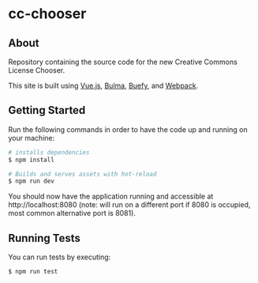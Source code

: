 # cc-chooser

## About
Repository containing the source code for the new Creative Commons License Chooser.

This site is built using [Vue.js](https://vuejs.org/), [Bulma](https://bulma.io/), [Buefy](https://buefy.org/), and [Webpack](https://webpack.js.org/).

## Getting Started
Run the following commands in order to have the code up and running on your machine:

``` bash
# installs dependencies
$ npm install

# Builds and serves assets with hot-reload
$ npm run dev
```
You should now have the application running and accessible at http://localhost:8080 (note: will run on a different port if 8080 is occupied, most common alternative port is 8081).

## Running Tests
You can run tests by executing:

```bash
$ npm run test
```
